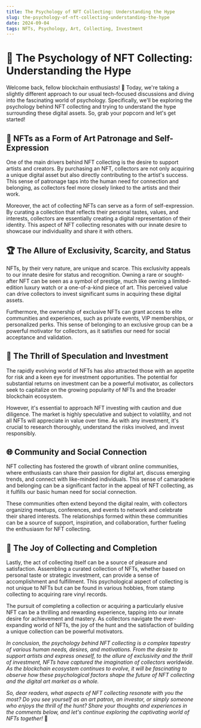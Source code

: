 ```yaml
---
title: The Psychology of NFT Collecting: Understanding the Hype
slug: the-psychology-of-nft-collecting-understanding-the-hype
date: 2024-09-04
tags: NFTs, Psychology, Art, Collecting, Investment
---
```


# 🧠 The Psychology of NFT Collecting: Understanding the Hype

Welcome back, fellow blockchain enthusiasts! 🚀 Today, we're taking a slightly different approach to our usual tech-focused discussions and diving into the fascinating world of psychology. Specifically, we'll be exploring the psychology behind NFT collecting and trying to understand the hype surrounding these digital assets. So, grab your popcorn and let's get started!

## 🎨 NFTs as a Form of Art Patronage and Self-Expression

One of the main drivers behind NFT collecting is the desire to support artists and creators. By purchasing an NFT, collectors are not only acquiring a unique digital asset but also directly contributing to the artist's success. This sense of patronage taps into the human need for connection and belonging, as collectors feel more closely linked to the artists and their work.

Moreover, the act of collecting NFTs can serve as a form of self-expression. By curating a collection that reflects their personal tastes, values, and interests, collectors are essentially creating a digital representation of their identity. This aspect of NFT collecting resonates with our innate desire to showcase our individuality and share it with others.

## 🏆 The Allure of Exclusivity, Scarcity, and Status

NFTs, by their very nature, are unique and scarce. This exclusivity appeals to our innate desire for status and recognition. Owning a rare or sought-after NFT can be seen as a symbol of prestige, much like owning a limited-edition luxury watch or a one-of-a-kind piece of art. This perceived value can drive collectors to invest significant sums in acquiring these digital assets.

Furthermore, the ownership of exclusive NFTs can grant access to elite communities and experiences, such as private events, VIP memberships, or personalized perks. This sense of belonging to an exclusive group can be a powerful motivator for collectors, as it satisfies our need for social acceptance and validation.

## 🎰 The Thrill of Speculation and Investment

The rapidly evolving world of NFTs has also attracted those with an appetite for risk and a keen eye for investment opportunities. The potential for substantial returns on investment can be a powerful motivator, as collectors seek to capitalize on the growing popularity of NFTs and the broader blockchain ecosystem.

However, it's essential to approach NFT investing with caution and due diligence. The market is highly speculative and subject to volatility, and not all NFTs will appreciate in value over time. As with any investment, it's crucial to research thoroughly, understand the risks involved, and invest responsibly.

## 🌐 Community and Social Connection

NFT collecting has fostered the growth of vibrant online communities, where enthusiasts can share their passion for digital art, discuss emerging trends, and connect with like-minded individuals. This sense of camaraderie and belonging can be a significant factor in the appeal of NFT collecting, as it fulfills our basic human need for social connection.

These communities often extend beyond the digital realm, with collectors organizing meetups, conferences, and events to network and celebrate their shared interests. The relationships formed within these communities can be a source of support, inspiration, and collaboration, further fueling the enthusiasm for NFT collecting.

## 🧩 The Joy of Collecting and Completion

Lastly, the act of collecting itself can be a source of pleasure and satisfaction. Assembling a curated collection of NFTs, whether based on personal taste or strategic investment, can provide a sense of accomplishment and fulfillment. This psychological aspect of collecting is not unique to NFTs but can be found in various hobbies, from stamp collecting to acquiring rare vinyl records.

The pursuit of completing a collection or acquiring a particularly elusive NFT can be a thrilling and rewarding experience, tapping into our innate desire for achievement and mastery. As collectors navigate the ever-expanding world of NFTs, the joy of the hunt and the satisfaction of building a unique collection can be powerful motivators.

*In conclusion, the psychology behind NFT collecting is a complex tapestry of various human needs, desires, and motivations. From the desire to support artists and express oneself, to the allure of exclusivity and the thrill of investment, NFTs have captured the imagination of collectors worldwide. As the blockchain ecosystem continues to evolve, it will be fascinating to observe how these psychological factors shape the future of NFT collecting and the digital art market as a whole.*

*So, dear readers, what aspects of NFT collecting resonate with you the most? Do you see yourself as an art patron, an investor, or simply someone who enjoys the thrill of the hunt? Share your thoughts and experiences in the comments below, and let's continue exploring the captivating world of NFTs together!* 🌠